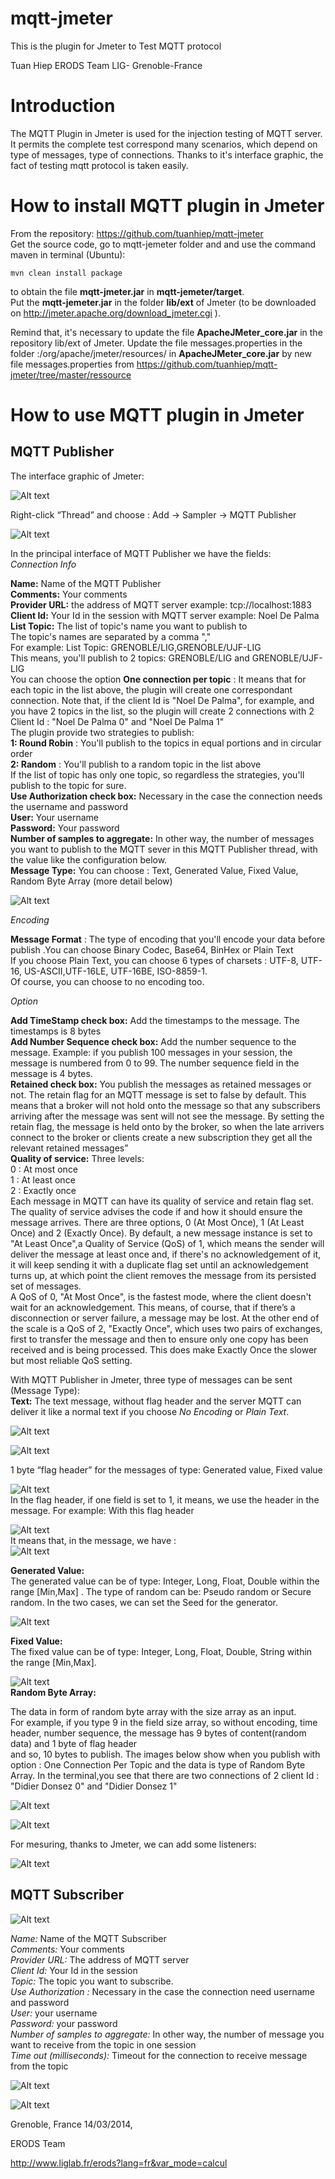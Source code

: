 mqtt-jmeter
===========

This is the plugin for Jmeter to Test MQTT protocol

Tuan Hiep
ERODS Team
LIG- Grenoble-France


# Introduction

The MQTT Plugin in Jmeter is used for the injection testing of MQTT server. It permits the complete
test correspond many scenarios, which depend on type of messages, type of connections. Thanks to it's
interface graphic, the fact of testing mqtt protocol is taken easily.


# How to install MQTT plugin in Jmeter

From the repository: https://github.com/tuanhiep/mqtt-jmeter  
Get the source code, go to mqtt-jemeter folder and and use the command maven in terminal (Ubuntu):

	mvn clean install package

to obtain the file **mqtt-jmeter.jar** in **mqtt-jemeter/target**.  
Put the **mqtt-jemeter.jar** in the folder **lib/ext** of Jmeter
(to be downloaded on http://jmeter.apache.org/download_jmeter.cgi ).

Remind that, it's necessary to update the file **ApacheJMeter_core.jar** in the repository lib/ext of Jmeter.
Update the file messages.properties in the folder :/org/apache/jmeter/resources/
in **ApacheJMeter_core.jar** by new file messages.properties from
https://github.com/tuanhiep/mqtt-jmeter/tree/master/ressource

#  How to use MQTT plugin in Jmeter

##  MQTT Publisher

The interface graphic of Jmeter:

![Alt text](images/Main_Interface_Jmeter.png)

Right-click “Thread” and choose : Add → Sampler → MQTT Publisher

![Alt text](images/MQTT_Publisher.png)

In the principal interface of MQTT Publisher we have the fields:  
*Connection Info*  

**Name:** Name of the MQTT Publisher  
**Comments:** Your comments  
**Provider URL:** the address of MQTT server example: tcp://localhost:1883  
**Client Id:** Your Id in the session with MQTT server example: Noel De Palma  
**List Topic:** The list of topic's name you want to publish to  
The topic's names are separated by a comma ","  
For example: List Topic: GRENOBLE/LIG,GRENOBLE/UJF-LIG  
This means, you'll publish to 2 topics: GRENOBLE/LIG and GRENOBLE/UJF-LIG  
You can choose the option **One connection per topic** : It means that for each topic in the list above, the plugin will create one correspondant
 connection. Note that, if the client Id is "Noel De Palma", for example, and you have 2 topics in the list, so the plugin will create 2 connections with 2 Client 
Id : "Noel De Palma 0" and "Noel De Palma 1"  
The plugin provide two strategies to publish:  
 **1: Round Robin** : You'll publish to the topics in equal portions and in circular order  
 **2: Random** : You'll publish to a random topic in the list above  
If the list of topic has only one topic, so regardless the strategies, you'll publish to the topic for sure.  
 **Use Authorization check box:** Necessary in the case the connection needs the username and
password  
**User:** Your username  
**Password:** Your password  
**Number of samples to aggregate:** In other way, the number of messages you want to publish to
the MQTT sever in this MQTT Publisher thread, with the value like the configuration below.  
**Message Type:** You can choose : Text, Generated Value, Fixed Value, Random Byte Array (more detail below)  

![Alt text](images/Publisher_Text.png)  

*Encoding*  
 
**Message Format** : The type of encoding that you'll encode your data before publish .You can choose Binary Codec, Base64, BinHex or Plain Text  
If you choose Plain Text, you can choose 6 types of charsets : UTF-8, UTF-16, US-ASCII,UTF-16LE, UTF-16BE, ISO-8859-1.  
Of course, you can choose to no encoding too.  
  
*Option*  

**Add TimeStamp check box:** Add the timestamps to the message. The timestamps is 8 bytes  
**Add Number Sequence check box:** Add the number sequence to the message. Example: if you
publish 100 messages in your session, the message is numbered from 0 to 99. The number sequence 
field in the message is 4 bytes.  
**Retained check box:** You publish the messages as retained messages or not. The retain flag for an
MQTT message is set to false by default. This means that a broker will not hold onto the message 
so that any subscribers arriving after the message was sent will not see the message. By setting 
the retain flag, the message is held onto by the broker, so when the late arrivers connect to the 
broker or clients create a new subscription they get all the relevant retained messages”  
**Quality of service:** Three levels:  
0 : At most once  
1 : At least once  
2 : Exactly once  
Each message in MQTT can have its quality of service and retain flag set. The quality of service
advises the code if and how it should ensure the message arrives. There are three options, 0 (At Most Once),
1 (At Least Once) and 2 (Exactly Once). By default, a new message instance is set to "At Least Once",a Quality 
of Service (QoS) of 1, which means the sender will deliver the message at least once and, if there's no acknowledgement
 of it, it will keep sending it with a duplicate flag set until an acknowledgement turns up, at which point the
client removes the message from its persisted set of messages.  
A QoS of 0, "At Most Once", is the fastest mode, where the client doesn't wait for an
acknowledgement. This means, of course, that if there’s a disconnection or server failure, a message
may be lost. At the other end of the scale is a QoS of 2, "Exactly Once", which uses two pairs of
exchanges, first to transfer the message and then to ensure only one copy has been received and is
being processed. This does make Exactly Once the slower but most reliable QoS setting.

With MQTT Publisher in Jmeter, three type of messages can be sent (Message Type):  
**Text:** The text message, without flag header and the server MQTT can deliver it like a normal
text if you choose *No Encoding* or *Plain Text*.  

![Alt text](images/Publisher_Text.png)  
 
![Alt text](images/Receive.png)  

1 byte “flag header” for the messages of type: Generated value, Fixed value  

![Alt text](images/Flag_Header.png)  
In the flag header, if one field is set to 1, it means, we use the header in the message.
For example: With this flag header  

![Alt text](images/Flag_Header_Example.png)  
It means that, in the message, we have :  
![Alt text](images/Message.png)  

**Generated Value:**  
The generated value can be of type: Integer, Long, Float, Double within the range [Min,Max] .
The type of random can be: Pseudo random or Secure random. In the two cases, we can set the Seed
for the generator.  

![Alt text](images/Publisher_generated_value.png)  
  
**Fixed Value:**  
The fixed value can be of type: Integer, Long, Float, Double, String within the range [Min,Max].  
  
![Alt text](images/Publisher_fixed_value.png)  
**Random Byte Array:**  

The data in form of random byte array with the size array as an input.  
For example, if you type 9 in the field size array, so without encoding, time header, number sequence, the message has 9 bytes of content(random data) and 1 byte of flag header  
and so, 10 bytes to publish.
The images below show when you publish with option : One Connection Per Topic and the data is type of Random Byte Array.
In the terminal,you see that there are two connections of 2 client Id : "Didier Donsez 0" and "Didier Donsez 1" 
     
![Alt text](images/One_connection_per_topic.png)  

![Alt text](images/Random_Byte_Array.png)  


For mesuring, thanks to Jmeter, we can add some listeners:  
  
![Alt text](images/Publisher_result.png)  

## MQTT Subscriber  
 
 
![Alt text](images/MQTT_Subscriber.png)  
 
 
 
*Name:* Name of the MQTT Subscriber  
*Comments:* Your comments  
*Provider URL:* The address of MQTT server  
*Client Id:* Your Id in the session  
*Topic:* The topic you want to subscribe.  
*Use Authorization :* Necessary in the case the connection need username and password  
*User:* your username  
*Password:* your password  
*Number of samples to aggregate:* In other way, the number of message you want to receive from
the topic in one session  
*Time out (milliseconds):* Timeout for the connection to receive message from the topic  

![Alt text](images/Subscriber_result.png)  
 
 
![Alt text](images/Publisher_Subscriber.png)  
  
  
  
  Grenoble, France 14/03/2014,
  
  ERODS Team
  
  http://www.liglab.fr/erods?lang=fr&var_mode=calcul 
  
    
